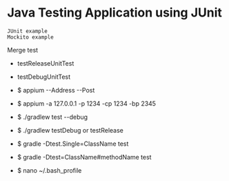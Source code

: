 # Java Testing Application using JUnit

	JUnit example
	Mockito example


Merge test

- testReleaseUnitTest
- testDebugUnitTest

- $ appium --Address --Post
- $ appium -a 127.0.0.1 -p 1234 -cp 1234 -bp 2345
- $ ./gradlew test --debug
- $ ./gradlew testDebug or testRelease
- $ gradle -Dtest.Single=ClassName test
- $ gradle -Dtest=ClassName#methodName test

- $ nano ~/.bash_profile
